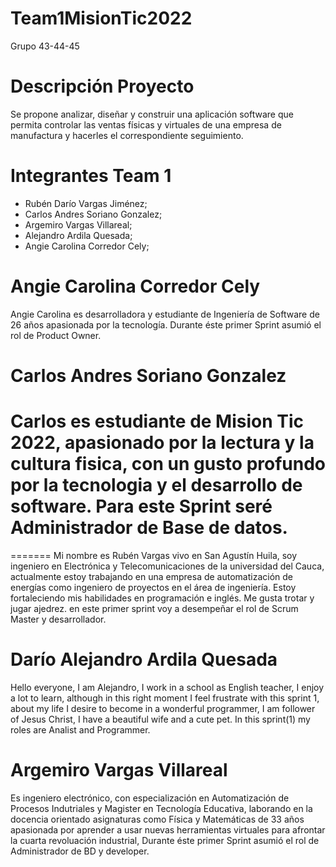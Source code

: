# Team1MisionTic2022
Grupo 43-44-45

# Descripción Proyecto

Se propone analizar, diseñar y construir una aplicación software que permita
controlar las ventas físicas y virtuales de una empresa de manufactura y hacerles
el correspondiente seguimiento.

# Integrantes Team 1

- Rubén Darío Vargas Jiménez; 
- Carlos Andres Soriano Gonzalez; 
- Argemiro Vargas Villareal;
- Alejandro Ardila Quesada;
- Angie Carolina Corredor Cely;

# Angie Carolina Corredor Cely

Angie Carolina es desarrolladora y estudiante de Ingeniería de Software de 26 años apasionada por la tecnología.
Durante éste primer Sprint asumió el rol de Product Owner.

# Carlos Andres Soriano Gonzalez

Carlos es estudiante de Mision Tic 2022, apasionado por la lectura y la cultura fisica, con un gusto profundo por la tecnologia y el desarrollo de software. Para este Sprint seré Administrador de Base de datos.
=======
=======
Mi nombre es Rubén Vargas vivo en San Agustín Huila, 
soy ingeniero en Electrónica y Telecomunicaciones 
de la universidad del Cauca, actualmente estoy 
trabajando en una empresa de automatización de 
energías como ingeniero de proyectos en el área 
de ingeniería. Estoy fortaleciendo mis habilidades 
en programación e inglés. Me gusta trotar y jugar ajedrez. 
en este primer sprint voy a desempeñar el rol de Scrum Master 
y desarrollador.

# Darío Alejandro Ardila Quesada

Hello everyone, I am Alejandro, I work in a school as English teacher, I enjoy a lot to learn, although in this right moment I feel frustrate with this sprint 1, about my life I desire to become in a wonderful programmer, I am follower of Jesus Christ, I have a beautiful wife and a cute pet. In this sprint(1) my roles are Analist and Programmer.

# Argemiro Vargas Villareal
Es ingeniero electrónico, con especialización en Automatización de Procesos Indutriales y Magister en Tecnología Educativa, laborando en la docencia orientado asignaturas como Física y Matemáticas de 33 años apasionada por aprender a usar nuevas herramientas virtuales para afrontar la cuarta revoluación industrial, Durante éste primer Sprint asumió el rol de Administrador de BD y developer.
